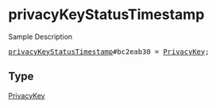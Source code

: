 # privacyKeyStatusTimestamp

Sample Description

<pre>
<a href="../constructor/privacyKeyStatusTimestamp.md">privacyKeyStatusTimestamp</a>#bc2eab30 = <a href="../type/PrivacyKey.md">PrivacyKey</a>;
</pre>

## Type

<a href="../type/PrivacyKey.md">PrivacyKey</a>
